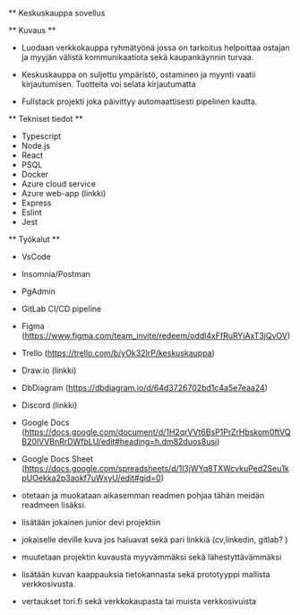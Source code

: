 \*\* Keskuskauppa sovellus

** Kuvaus **

- Luodaan verkkokauppa ryhmätyönä jossa on tarkoitus helpoittaa
  ostajan ja myyjän välistä kommunikaatiota sekä kaupankäynnin turvaa.
- Keskuskauppa on suljettu ympäristö, ostaminen ja myynti vaatii kirjautumisen.
  Tuotteita voi selata kirjautumatta

- Fullstack projekti joka päivittyy automaattisesti pipelinen kautta.

** Tekniset tiedot **

- Typescript
- Node.js
- React
- PSQL
- Docker
- Azure cloud service
- Azure web-app (linkki)
- Express
- Eslint
- Jest

** Työkalut **

- VsCode
- Insomnia/Postman
- PgAdmin
- GitLab CI/CD pipeline
- Figma (https://www.figma.com/team_invite/redeem/oddl4xFfRuRYjAxT3jQvOV)
- Trello (https://trello.com/b/yOk32IrP/keskuskauppa)
- Draw.io (linkki)
- DbDiagram (https://dbdiagram.io/d/64d3726702bd1c4a5e7eaa24)
- Discord (linkki)
- Google Docs (https://docs.google.com/document/d/1H2qrVVt6BsP1PrZrHbskom0ftVQB20lVVBnRrDWfbLU/edit#heading=h.dm82duos8usi)
- Google Docs Sheet (https://docs.google.com/spreadsheets/d/1l3jWYq8TXWcvkuPed2Seu1kpUOekka2p3aokf7uWxyU/edit#gid=0)


- otetaan ja muokataan aikasemman readmen pohjaa tähän meidän readmeen lisäksi. 
- lisätään jokainen junior devi projektiin
- jokaiselle deville kuva jos haluavat sekä pari linkkiä (cv,linkedin, gitlab? ) 
- muutetaan projektin kuvausta myyvämmäksi sekä lähestyttävämmäksi
- lisätään kuvan kaappauksia tietokannasta sekä prototyyppi mallista verkkosivusta.
- vertaukset tori.fi sekä verkkokaupasta tai muista verkkosivuista

